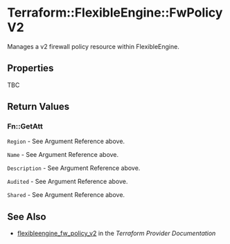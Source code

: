 # Terraform::FlexibleEngine::FwPolicyV2

Manages a v2 firewall policy resource within FlexibleEngine.

## Properties

TBC

## Return Values

### Fn::GetAtt

`Region` - See Argument Reference above.

`Name` - See Argument Reference above.

`Description` - See Argument Reference above.

`Audited` - See Argument Reference above.

`Shared` - See Argument Reference above.

## See Also

* [flexibleengine_fw_policy_v2](https://www.terraform.io/docs/providers/flexibleengine/r/fw_policy_v2.html) in the _Terraform Provider Documentation_